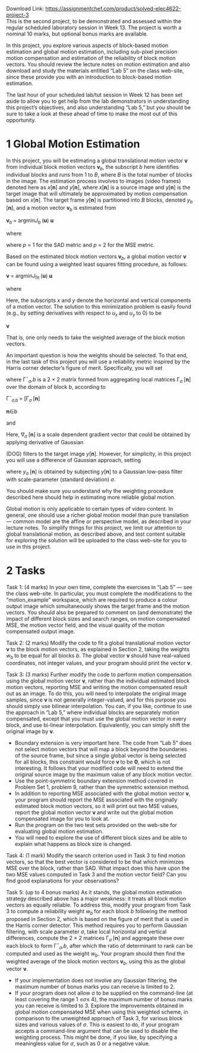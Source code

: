 Download Link: https://assignmentchef.com/product/solved-elec4622-project-3
<br>
This is the second project, to be demonstrated and assessed within the regular scheduled laboratory session in Week 13. The project is worth a nominal 10 marks, but optional bonus marks are available.

In this project, you explore various aspects of block-based motion estimation and global motion estimation, including sub-pixel precision motion compensation and estimation of the reliability of block motion vectors. You should review the lecture notes on motion estimation and also download and study the materials entitled “Lab 5” on the class web-site, since these provide you with an introduction to block-based motion estimation.

The last hour of your scheduled lab/tut session in Week 12 has been set aside to allow you to get help from the lab demonstrators in understanding this project’s objectives, and also understanding “Lab 5,” but you should be sure to take a look at these ahead of time to make the most out of this opportunity.

<h1>1           Global Motion Estimation</h1>

In this project, you will be estimating a global translational motion vector <strong>v </strong>from individual block motion vectors <strong>v</strong><em><sub>b</sub></em>, the subscript <em>b </em>here identifies individual blocks and runs from 1 to <em>B</em>, where <em>B </em>is the total number of blocks in the image. The estimation process involves to images (video frames) denoted here as <em>x</em>[<strong>n</strong>] and <em>y</em>[<strong>n</strong>], where <em>x</em>[<strong>n</strong>] is a source image and <em>y</em>[<strong>n</strong>] is the target image that will ultimately be approximated by motion compensation based on <em>x</em>[<strong>n</strong>]. The target frame <em>y</em>[<strong>n</strong>] is partitioned into <em>B </em>blocks, denoted <em>y<sub>b </sub></em>[<strong>n</strong>], and a motion vector <strong>v</strong><em><sub>b </sub></em>is estimated from

<strong>v</strong><em><sub>b </sub></em>= argmin<em>J<sub>b </sub></em>(<strong>u</strong>) <strong>u</strong>

where

where <em>p </em>= 1 for the SAD metric and <em>p </em>= 2 for the MSE metric.

Based on the estimated block motion vectors <strong>v</strong><em><sub>b</sub></em>, a global motion vector <strong>v </strong>can be found using a weighted least squares fitting procedure, as follows:

<strong>v </strong>= argmin<em>J</em><sub>fit </sub>(<strong>u</strong>) <strong>u</strong>

where

Here, the subscripts <em>x </em>and <em>y </em>denote the horizontal and vertical components of a motion vector. The solution to this minimization problem is easily found (e.g., by setting derivatives with respect to <em>u<sub>x </sub></em>and <em>u<sub>y </sub></em>to 0) to be

<strong>v</strong>

That is, one only needs to take the weighted average of the block motion vectors.

An important question is how the weights should be selected. To that end, in the last task of this project you will use a reliability metric inspired by the Harris corner detector’s figure of merit. Specifically, you will set

where Γ¯<em><sub>σ</sub></em><em>,b </em>is a 2 × 2 matrix formed from aggregating local matrices Γ<em><sub>σ </sub></em>[<strong>n</strong>] over the domain of block <em>b</em>, according to

Γ¯<em><sub>σ,b </sub></em>= [Γ<em><sub>σ </sub></em>[<strong>n</strong>]

<strong>n</strong>∈<em>b</em>

and

Here, ∇<em><sub>σ </sub></em>[<strong>n</strong>] is a scale dependent gradient vector that could be obtained by applying derivative of Gaussian

(DOG) filters to the target image <em>y</em>[<strong>n</strong>]. However, for simplicity, in this project you will use a difference of Gaussian approach, setting

where <em>y<sub>σ </sub></em>[<strong>n</strong>] is obtained by subjecting <em>y</em>[<strong>n</strong>] to a Gaussian low-pass filter with scale-parameter (standard deviation) <em>σ</em>.

You should make sure you understand why the weighting procedure described here should help in estimating more reliable global motion.

Global motion is only applicable to certain types of video content. In general, one should use a richer global motion model than pure translation — common model are the affine or perspective model, as described in your lecture notes. To simplify things for this project, we limit our attention to global translational motion, as described above, and test content suitable for exploring the solution will be uploaded to the class web-site for you to use in this project.

<h1>2           Tasks</h1>

Task 1: (4 marks) In your own time, complete the exercises in “Lab 5” — see the class web-site. In particular, you must complete the modifications to the “motion_example” workspace, which are required to produce a colour output image which simultaneously shows the target frame and the motion vectors. You should also be prepared to comment on (and demonstrate) the impact of different block sizes and search ranges, on motion compensated MSE, the motion vector field, and the visual quality of the motion compensated output image.

Task 2: (2 marks) Modify the code to fit a global translational motion vector <strong>v </strong>to the block motion vectors, as explained in Section 2, taking the weights <em>w<sub>b </sub></em>to be equal for all blocks <em>b</em>. The global vector <strong>v </strong>should have real-valued coordinates, not integer values, and your program should print the vector <strong>v</strong>.

Task 3: (3 marks) Further modify the code to perform motion compensation using the global motion vector <strong>v</strong>, rather than the individual estimated block motion vectors, reporting MSE and writing the motion compensated result out as an image. To do this, you will need to interpolate the original image samples, since <strong>v </strong>is not generally integer-valued, and for this purpose you should simply use bilinear interpolation. You can, if you like, continue to use the approach in “Lab 5,” where individual blocks are separately motion compensated, except that you must use the global motion vector in every block, and use bi-linear interpolation. Equivalently, you can simply shift the original image by <strong>v</strong>.

<ul>

 <li>Boundary extension is very important here. The code from “Lab 5” does not select motion vectors that will map a block beyond the boundaries of the source frame, but since a single global vector is being selected for all blocks, this constraint would force <strong>v </strong>to be <strong>0</strong>, which is not interesting. It follows that your modified code will need to extend the original source image by the maximum value of any block motion vector.</li>

 <li>Use the point-symmetric boundary extension method covered in Problem Set 1, problem 9, rather than the symmetric extension method.</li>

 <li>In addition to reporting MSE associated with the global motion vector <strong>v</strong>, your program should report the MSE associated with the originally estimated block motion vectors, so it will print out two MSE values, report the global motion vector <strong>v </strong>and write out the global motion compensated image for you to look at.</li>

 <li>Run the program on the two test sets provided on the web-site for evaluating global motion estimation.</li>

 <li>You will need to explore the use of different block sizes and be able to explain what happens as block size is changed.</li>

</ul>

Task 4: (1 mark) Modify the search criterion used in Task 3 to find motion vectors, so that the best vector is considered to be that which minimizes MSE over the block, rather than SAD. What impact does this have upon the two MSE values computed in Task 3 and the motion vector field? Can you find good explanations for your observations?

Task 5: (up to 4 bonus marks) As it stands, the global motion estimation strategy described above has a major weakness: it treats all block motion vectors as equally reliable. To address this, modify your program from Task 3 to compute a reliability weight <em>w<sub>b </sub></em>for each block <em>b </em>following the method proposed in Section 2, which is based on the figure of merit that is used in the Harris corner detector. This method requires you to perform Gaussian filtering, with scale parameter <em>σ</em>, take local horizontal and vertical differences, compute the 2 × 2 matrices Γ<em><sub>σ </sub></em>[<strong>n</strong>] and aggregate these over each block to form Γ¯<em><sub>σ</sub></em><em>,b</em>, after which the ratio of determinant to rank can be computed and used as the weight <em>w<sub>b</sub></em>. Your program should then find the weighted average of the block motion vectors <strong>v</strong><em><sub>b</sub></em>, using this as the global vector <strong>v</strong>.

<ul>

 <li>If your implementation does not involve any Gaussian filtering, the maximum number of bonus marks you can receive is limited to 2.</li>

 <li>If your program does not allow <em>σ </em>to be supplied on the command-line (at least covering the range 1 ≤<em>σ</em>≤ 4), the maximum number of bonus marks you can receive is limited to 3. Explore the improvements obtained in global motion compensated MSE when using this weighted scheme, in comparison to the unweighted approach of Task 3, for various block sizes and various values of <em>σ</em>. This is easiest to do, if your program accepts a command-line argument that can be used to disable the weighting process. This might be done, if you like, by specifying a meaningless value for <em>σ</em>, such as 0 or a negative value.</li>

</ul>